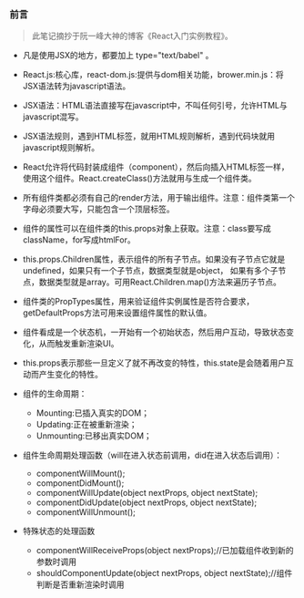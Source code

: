 ### 前言 ###

> 此笔记摘抄于阮一峰大神的博客《React入门实例教程》。

- 凡是使用JSX的地方，都要加上 type="text/babel" 。

- React.js:核心库，react-dom.js:提供与dom相关功能，brower.min.js：将JSX语法转为javascript语法。

- JSX语法：HTML语法直接写在javascript中，不叫任何引号，允许HTML与javascript混写。

- JSX语法规则，遇到HTML标签，就用HTML规则解析，遇到代码块就用javascript规则解析。

- React允许将代码封装成组件（component），然后向插入HTML标签一样，使用这个组件。React.createClass()方法就用与生成一个组件类。

- 所有组件类都必须有自己的render方法，用于输出组件。注意：组件类第一个字母必须要大写，只能包含一个顶层标签。

- 组件的属性可以在组件类的this.props对象上获取。注意：class要写成className，for写成htmlFor。

- this.props.Children属性，表示组件的所有子节点。如果没有子节点它就是undefined，如果只有一个子节点，数据类型就是object，
如果有多个子节点，数据类型就是array。可用React.Children.map()方法来遍历子节点。

- 组件类的PropTypes属性，用来验证组件实例属性是否符合要求，getDefaultProps方法可用来设置组件属性的默认值。

- 组件看成是一个状态机，一开始有一个初始状态，然后用户互动，导致状态变化，从而触发重新渲染UI。

- this.props表示那些一旦定义了就不再改变的特性，this.state是会随着用户互动而产生变化的特性。

- 组件的生命周期：

    - Mounting:已插入真实的DOM；
    - Updating:正在被重新渲染；
    - Unmounting:已移出真实DOM；

- 组件生命周期处理函数（will在进入状态前调用，did在进入状态后调用）：

    - componentWillMount();
    - componentDidMount();
    - componentWillUpdate(object nextProps, object nextState);
    - componentDidUpdate(object nextProps, object nextState);
    - componentWillUnmount();

- 特殊状态的处理函数

    - componentWillReceiveProps(object nextProps);//已加载组件收到新的参数时调用
    - shouldComponentUpdate(object nextProps, object nextState);//组件判断是否重新渲染时调用
